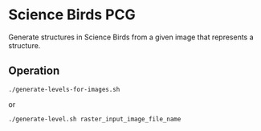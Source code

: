 # Science Birds PCG

Generate structures in Science Birds from a given image that represents a structure.

## Operation

    ./generate-levels-for-images.sh

or

    ./generate-level.sh raster_input_image_file_name
